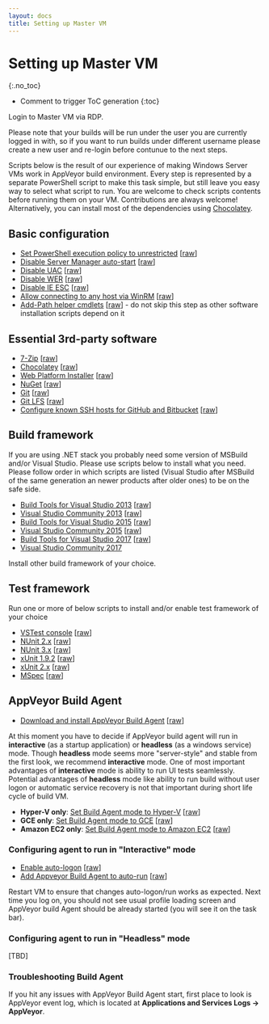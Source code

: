 ```yaml
---
layout: docs
title: Setting up Master VM
---
```


<!-- markdownlint-disable MD022 MD032 -->
# Setting up Master VM
{:.no_toc}

* Comment to trigger ToC generation
{:toc}
<!-- markdownlint-enable MD022 MD032 -->

Login to Master VM via RDP.

Please note that your builds will be run under the user you are currently logged in with, so if you want to run builds under different username please create a new user and re-login before contunue to the next steps.

Scripts below is the result of our experience of making Windows Server VMs work in AppVeyor build environment.
Every step is represented by a separate PowerShell script to make this task simple, but still leave you easy way to select what script to run.
You are welcome to check scripts contents before running them on your VM. Contributions are always welcome! Alternatively, you can install most of the dependencies using [Chocolatey](https://chocolatey.org/).

## Basic configuration

* [Set PowerShell execution policy to unrestricted](https://github.com/appveyor/ci/blob/master/scripts/enterprise/enable_powershell_unrestricted.ps1) [[raw](https://raw.githubusercontent.com/appveyor/ci/master/scripts/enterprise/enable_powershell_unrestricted.ps1)]
* [Disable Server Manager auto-start](https://github.com/appveyor/ci/blob/master/scripts/enterprise/disable_servermanager.ps1) [[raw](https://raw.githubusercontent.com/appveyor/ci/master/scripts/enterprise/disable_servermanager.ps1)]
* [Disable UAC](https://github.com/appveyor/ci/blob/master/scripts/enterprise/disable_uac.ps1) [[raw](https://raw.githubusercontent.com/appveyor/ci/master/scripts/enterprise/disable_uac.ps1)]
* [Disable WER](https://github.com/appveyor/ci/blob/master/scripts/enterprise/disable_wer.ps1) [[raw](https://raw.githubusercontent.com/appveyor/ci/master/scripts/enterprise/disable_wer.ps1)]
* [Disable IE ESC](https://github.com/appveyor/ci/blob/master/scripts/enterprise/disable_ie_esc.ps1) [[raw](https://raw.githubusercontent.com/appveyor/ci/master/scripts/enterprise/disable_ie_esc.ps1)]
* [Allow connecting to any host via WinRM](https://github.com/appveyor/ci/blob/master/scripts/enterprise/update_winrm_allow_hosts.ps1) [[raw](https://raw.githubusercontent.com/appveyor/ci/master/scripts/enterprise/update_winrm_allow_hosts.ps1)]
* [Add-Path helper cmdlets](https://github.com/appveyor/ci/blob/master/scripts/enterprise/install_path_utils.ps1) [[raw](https://raw.githubusercontent.com/appveyor/ci/master/scripts/enterprise/install_path_utils.ps1)] - do not skip this step as other software installation scripts depend on it
 <!--
 Disable unnecessary Windows services and Scheduler tasks
 Disable Windows automatic maintenance
 Disable Windows Updates
 -->

## Essential 3rd-party software

* [7-Zip](https://github.com/appveyor/ci/blob/master/scripts/enterprise/install_7zip.ps1) [[raw](https://raw.githubusercontent.com/appveyor/ci/master/scripts/enterprise/install_7zip.ps1)]
* [Chocolatey](https://github.com/appveyor/ci/blob/master/scripts/enterprise/install_chocolatey.ps1) [[raw](https://raw.githubusercontent.com/appveyor/ci/master/scripts/enterprise/install_chocolatey.ps1)]
* [Web Platform Installer](https://github.com/appveyor/ci/blob/master/scripts/enterprise/install_webpi.ps1) [[raw](https://raw.githubusercontent.com/appveyor/ci/master/scripts/enterprise/install_webpi.ps1)]
* [NuGet](https://github.com/appveyor/ci/blob/master/scripts/enterprise/install_nuget.ps1) [[raw](https://raw.githubusercontent.com/appveyor/ci/master/scripts/enterprise/install_nuget.ps1)]
* [Git](https://github.com/appveyor/ci/blob/master/scripts/enterprise/install_git.ps1) [[raw](https://raw.githubusercontent.com/appveyor/ci/master/scripts/enterprise/install_git.ps1)]
* [Git LFS](https://github.com/appveyor/ci/blob/master/scripts/enterprise/install_git_lfs.ps1) [[raw](https://raw.githubusercontent.com/appveyor/ci/master/scripts/enterprise/install_git_lfs.ps1)]
* [Configure known SSH hosts for GitHub and Bitbucket](https://github.com/appveyor/ci/blob/master/scripts/enterprise/add_ssh_known_hosts.ps1) [[raw](https://raw.githubusercontent.com/appveyor/ci/master/scripts/enterprise/add_ssh_known_hosts.ps1)]

## Build framework

If you are using .NET stack you probably need some version of MSBuild and/or Visual Studio. Please use scripts below to install what you need. Please follow order in which scripts are listed (Visual Studio after MSBuild of the same generation an newer products after older ones) to be on the safe side.

* [Build Tools for Visual Studio 2013](https://github.com/appveyor/ci/blob/master/scripts/enterprise/install_msbuild_tools_2013.ps1) [[raw](https://raw.githubusercontent.com/appveyor/ci/master/scripts/enterprise/install_msbuild_tools_2013.ps1)]
* [Visual Studio Community 2013](https://github.com/appveyor/ci/blob/master/scripts/enterprise/install_vs2013.ps1) [[raw](https://raw.githubusercontent.com/appveyor/ci/master/scripts/enterprise/install_vs2013.ps1)]
* [Build Tools for Visual Studio 2015](https://github.com/appveyor/ci/blob/master/scripts/enterprise/install_msbuild_tools_2015.ps1) [[raw](https://raw.githubusercontent.com/appveyor/ci/master/scripts/enterprise/install_msbuild_tools_2015.ps1)]
* [Visual Studio Community 2015](https://github.com/appveyor/ci/blob/master/scripts/enterprise/install_vs2015.ps1) [[raw](https://raw.githubusercontent.com/appveyor/ci/master/scripts/enterprise/install_vs2015.ps1)]
* [Build Tools for Visual Studio 2017](https://github.com/appveyor/ci/blob/master/scripts/enterprise/install_msbuild_tools_2017.ps1) [[raw](https://raw.githubusercontent.com/appveyor/ci/master/scripts/enterprise/install_msbuild_tools_2017.ps1)]
* [Visual Studio Community 2017](https://www.visualstudio.com/downloads/)

Install other build framework of your choice.

## Test framework

Run one or more of below scripts to install and/or enable test framework of your choice

* [VSTest console](https://github.com/appveyor/ci/blob/master/scripts/enterprise/install_vstest_console_logger.ps1) [[raw](https://raw.githubusercontent.com/appveyor/ci/master/scripts/enterprise/install_vstest_console_logger.ps1)]
* [NUnit 2.x](https://github.com/appveyor/ci/blob/master/scripts/enterprise/install_nunit.ps1) [[raw](https://raw.githubusercontent.com/appveyor/ci/master/scripts/enterprise/install_nunit.ps1)]
* [NUnit 3.x](https://github.com/appveyor/ci/blob/master/scripts/enterprise/install_nunit3.ps1) [[raw](https://raw.githubusercontent.com/appveyor/ci/master/scripts/enterprise/install_nunit3.ps1)]
* [xUnit 1.9.2](https://github.com/appveyor/ci/blob/master/scripts/enterprise/install_xunit_192.ps1) [[raw](https://raw.githubusercontent.com/appveyor/ci/master/scripts/enterprise/install_xunit_192.ps1)]
* [xUnit 2.x](https://github.com/appveyor/ci/blob/master/scripts/enterprise/install_xunit_20.ps1) [[raw](https://raw.githubusercontent.com/appveyor/ci/master/scripts/enterprise/install_xunit_20.ps1)]
* [MSpec](https://github.com/appveyor/ci/blob/master/scripts/enterprise/install_mspec.ps1) [[raw](https://raw.githubusercontent.com/appveyor/ci/master/scripts/enterprise/install_mspec.ps1)]

## AppVeyor Build Agent

* [Download and install AppVeyor Build Agent](https://github.com/appveyor/ci/blob/master/scripts/enterprise/install_appveyor_build_agent.ps1) [[raw](https://raw.githubusercontent.com/appveyor/ci/master/scripts/enterprise/install_appveyor_build_agent.ps1)]

At this moment you have to decide if AppVeyor build agent will run in **interactive** (as a startup application) or **headless** (as a windows service) mode. Though **headless** mode seems more "server-style" and stable from the first look, we recommend **interactive** mode. One of most important advantages of **interactive** mode is ability to run UI tests seamlessly. Potential advantages of **headless** mode like ability to run build without user logon or automatic service recovery is not that important during short life cycle of build VM.

* **Hyper-V only**: [Set Build Agent mode to Hyper-V](https://github.com/appveyor/ci/blob/master/scripts/enterprise/set_hyperv_build_agent_mode.ps1) [[raw](https://raw.githubusercontent.com/appveyor/ci/master/scripts/enterprise/set_hyperv_build_agent_mode.ps1)]
* **GCE only**: [Set Build Agent mode to GCE](https://github.com/appveyor/ci/blob/master/scripts/enterprise/set_gce_build_agent_mode.ps1) [[raw](https://raw.githubusercontent.com/appveyor/ci/master/scripts/enterprise/set_gce_build_agent_mode.ps1)]
* **Amazon EC2 only**: [Set Build Agent mode to Amazon EC2](https://github.com/appveyor/ci/blob/master/scripts/enterprise/set_aws_build_agent_mode.ps1) [[raw](https://raw.githubusercontent.com/appveyor/ci/master/scripts/enterprise/set_aws_build_agent_mode.ps1)]

### Configuring agent to run in "Interactive" mode

* [Enable auto-logon](https://github.com/appveyor/ci/blob/master/scripts/enterprise/enable_auto_logon.ps1) [[raw](https://raw.githubusercontent.com/appveyor/ci/master/scripts/enterprise/enable_auto_logon.ps1)]
* [Add Appveyor Build Agent to auto-run](https://github.com/appveyor/ci/blob/master/scripts/enterprise/add_appveyor_build_agent_to_auto_run.ps1) [[raw](https://raw.githubusercontent.com/appveyor/ci/master/scripts/enterprise/add_appveyor_build_agent_to_auto_run.ps1)]

Restart VM to ensure that changes auto-logon/run works as expected. Next time you log on, you should not see usual profile loading screen and AppVeyor build Agent should be already started (you will see it on the task bar).

### Configuring agent to run in "Headless" mode

[TBD]

### Troubleshooting Build Agent

If you hit any issues with AppVeyor Build Agent start, first place to look is AppVeyor event log, which is located at **Applications and Services Logs &rarr; AppVeyor**.
